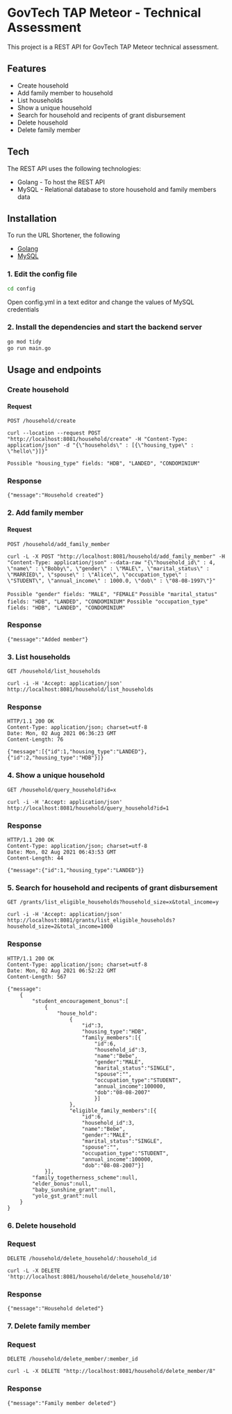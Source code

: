 # GovTech TAP Meteor - Technical Assessment
This project is a REST API for GovTech TAP Meteor technical assessment.
## Features
- Create household
- Add family member to household
- List households
- Show a unique household
- Search for household and recipents of grant disbursement
- Delete household
- Delete family member

## Tech
The REST API uses the following technologies:
- Golang - To host the REST API
- MySQL - Relational database to store household and family members data
 
## Installation
To run the URL Shortener, the following 
- [Golang](https://golang.org/doc/install)
- [MySQL](https://www.mysql.com/downloads/)

### 1. Edit the config file
```sh
cd config
```
Open config.yml in a text editor and change the values of MySQL credentials
### 2. Install the dependencies and start the backend server
```sh
go mod tidy
go run main.go
```

## Usage and endpoints
### Create household
#### Request

`POST /household/create`

    curl --location --request POST "http://localhost:8081/household/create" -H "Content-Type: application/json" -d "{\"households\" : [{\"housing_type\" : \"hello\"}]}"

`Possible "housing_type" fields: "HDB", "LANDED", "CONDOMINIUM"`
### Response

    {"message":"Household created"}

### 2. Add family member
#### Request
`POST /household/add_family_member`

    curl -L -X POST "http://localhost:8081/household/add_family_member" -H "Content-Type: application/json" --data-raw "{\"household_id\" : 4, \"name\" : \"Bobby\", \"gender\" : \"MALE\", \"marital_status\" : \"MARRIED\", \"spouse\" : \"Alice\", \"occupation_type\" : \"STUDENT\", \"annual_income\" : 1000.0, \"dob\" : \"08-08-1997\"}"

`Possible "gender" fields: "MALE", "FEMALE"`
`Possible "marital_status" fields: "HDB", "LANDED", "CONDOMINIUM"`
`Possible "occupation_type" fields: "HDB", "LANDED", "CONDOMINIUM"`

### Response

    {"message":"Added member"}
    

### 3. List households 
`GET /household/list_households`

    curl -i -H 'Accept: application/json' http://localhost:8081/household/list_households

### Response

    HTTP/1.1 200 OK
    Content-Type: application/json; charset=utf-8
    Date: Mon, 02 Aug 2021 06:36:23 GMT
    Content-Length: 76
    
    {"message":[{"id":1,"housing_type":"LANDED"},{"id":2,"housing_type":"HDB"}]}
### 4. Show a unique household
`GET /household/query_household?id=x`

    curl -i -H 'Accept: application/json' http://localhost:8081/household/query_household?id=1

### Response

    HTTP/1.1 200 OK
    Content-Type: application/json; charset=utf-8
    Date: Mon, 02 Aug 2021 06:43:53 GMT
    Content-Length: 44
    
    {"message":{"id":1,"housing_type":"LANDED"}}

### 5. Search for household and recipents of grant disbursement

`GET /grants/list_eligible_households?household_size=x&total_income=y`

    curl -i -H 'Accept: application/json' http://localhost:8081/grants/list_eligible_households?household_size=2&total_income=1000

### Response

    HTTP/1.1 200 OK
    Content-Type: application/json; charset=utf-8
    Date: Mon, 02 Aug 2021 06:52:22 GMT
    Content-Length: 567
    
    {"message":
        {
            "student_encouragement_bonus":[
                {
                    "house_hold":
                        {
                            "id":3,
                            "housing_type":"HDB",
                            "family_members":[{
                                "id":6,
                                "household_id":3,
                                "name":"Bebe",
                                "gender":"MALE",
                                "marital_status":"SINGLE",
                                "spouse":"",
                                "occupation_type":"STUDENT",
                                "annual_income":100000,
                                "dob":"08-08-2007"
                                }]
                        },
                        "eligible_family_members":[{
                            "id":6,
                            "household_id":3,
                            "name":"Bebe",
                            "gender":"MALE",
                            "marital_status":"SINGLE",
                            "spouse":"",
                            "occupation_type":"STUDENT",
                            "annual_income":100000,
                            "dob":"08-08-2007"}]
                }],
            "family_togetherness_scheme":null,
            "elder_bonus":null,
            "baby_sunshine_grant":null,
            "yolo_gst_grant":null
        }
    }
    
### 6. Delete household
### Request
`DELETE /household/delete_household/:household_id`

    curl -L -X DELETE 'http://localhost:8081/household/delete_household/10'

### Response
    {"message":"Household deleted"}

### 7. Delete family member
### Request
`DELETE /household/delete_member/:member_id`

    curl -L -X DELETE "http://localhost:8081/household/delete_member/8"

### Response
    {"message":"Family member deleted"}

